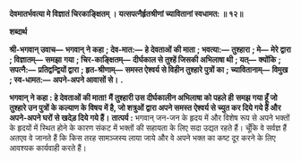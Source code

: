 **देवमातर्भवत्या मे विज्ञातं चिरकाङ्क्षितम् ।** **यत्सपत्नैर्हृतश्रीणां च्यावितानां स्वधामत: ॥ १२॥** 

**शब्दार्थ** 

**श्री-भगवान् उवाच—** **भगवान् ने कहा** **; देव-मात:—** **हे देवताओं की माता** **; भवत्या:—** **तुश्हारा** **; मे—** **मेरे द्वारा** **; विज्ञातम्—** **समझा** **गया** **; चिर-काङ्क्षितम्—** **दीर्घकाल से तुश्हें जिसकी अभिलाषा थी** **; यत्—** **क्योंकि** **; सपत्नै:—** **प्रतिद्वन्द्वियों द्वारा** **; हृत-श्रीणाम्—** **समस्त ऐश्वर्य से विहीन तुश्हारे पुत्रों का** **; च्यावितानाम्—** **विमुख** **; स्व-धामत:—** **अपने-अपने आवासों से।** **.** 

**भगवान् ने कहा : हे देवताओं की माता! मैं तुश्हारी उस दीर्घकालीन अभिलाषा को पहले ही** **समझ गया हूँ जो तुश्हारे उन पुत्रों के कल्याण के विषय में है, जो शत्रुओं द्वारा अपने समस्त** **ऐश्वर्य से च्युत कर दिये गये हैं और अपने-अपने घरों से खदेड़ दिये गये हैं।** **तात्पर्य :** भगवान् जन-जन के हृदय में और विशेष रूप से अपने भक्तों के हृदयों में स्थित होने के कारण संकट में भक्तों की सहायता के लिए सदा उद्यत रहते हैं। चूँकि वे सर्वज्ञ हैं अतएव वे जानते हैं कि किस तरह सामञ्जस्य लाया जाये और वे अपने भक्त का कष्ट दूर करने के लिए आवश्यक कार्यवाही करते हैं।  